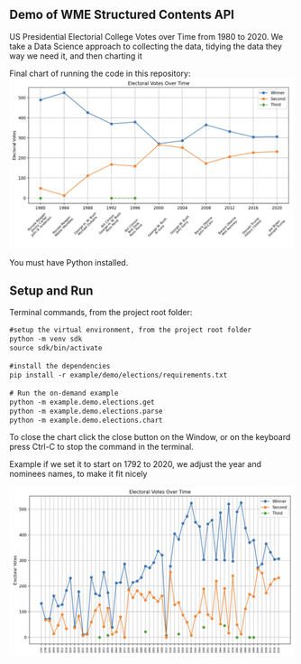 ## Demo of WME Structured Contents API

US Presidential Electorial College Votes over Time from 1980 to 2020.  We take a Data Science approach to collecting the data, tidying the data they way we need it, and then charting it

Final chart of running the code in this repository:
![US Presidential Electorial College Votes over Time from 1980 to 2020](image.png)

You must have Python installed.

## Setup and Run

Terminal commands, from the project root folder:
```
#setup the virtual environment, from the project root folder
python -m venv sdk
source sdk/bin/activate

#install the dependencies
pip install -r example/demo/elections/requirements.txt

# Run the on-demand example
python -m example.demo.elections.get
python -m example.demo.elections.parse
python -m example.demo.elections.chart
```
To close the chart click the close button on the Window, or on the keyboard press Ctrl-C to stop the command in the terminal.

Example if we set it to start on 1792 to 2020, we adjust the year and nominees names, to make it fit nicely

![alt text](image-1.png)
